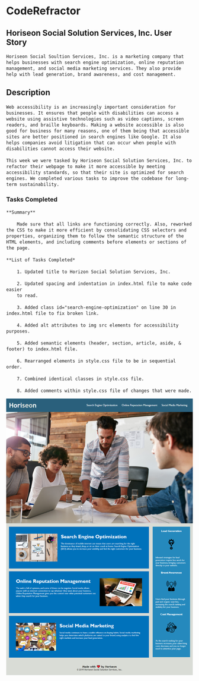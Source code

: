 # CodeRefractor

## Horiseon Social Solution Services, Inc. User Story

    Horiseon Social Soultion Services, Inc. is a marketing company that helps businesses with search engine optimization, online reputation management, and social media marketing services. They also provide help with lead generation, brand awareness, and cost management.

## Description

    Web accessibility is an increasingly important consideration for businesses. It ensures that people with disabilities can access a website using assistive technologies such as video captions, screen readers, and braille keyboards. Making a website accessible is also good for business for many reasons, one of them being that accessible sites are better positioned in search engines like Google. It also helps companies avoid litigation that can occur when people with disabilities cannot access their website.

    This week we were tasked by Horiseon Social Solution Services, Inc. to refactor their webpage to make it more accessible by meeting accessibility standards, so that their site is optimized for search engines. We completed various tasks to improve the codebase for long-term sustainability. 

### Tasks Completed

    **Summary**

        Made sure that all links are functioning correctly. Also, reworked the CSS to make it more efficient by consolidating CSS selectors and properties, organizing them to follow the semantic structure of the HTML elements, and including comments before elements or sections of the page.

    **List of Tasks Completed*

        1. Updated title to Horizon Social Solution Services, Inc.

        2. Updated spacing and indentation in index.html file to make code easier 
        to read.

        3. Added class id="search-engine-optimization" on line 30 in index.html file to fix broken link.

        4. Added alt attributes to img src elements for accessibility purposes. 

        5. Added semantic elements (header, section, article, aside, & footer) to index.html file.

        6. Rearranged elements in style.css file to be in sequential order.

        7. Combined identical classes in style.css file.

        8. Added comments within style.css file of changes that were made. 

![Horiseon Webpage Screenshot](https://github.com/dspark8916/CodeRefractor/blob/main/assets/images/Homework_CodeRefractor_index.html.png)

